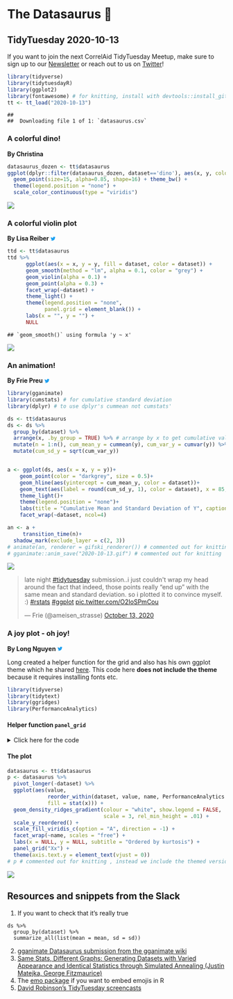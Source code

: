 The Datasaurus 🦖
================

## TidyTuesday 2020-10-13

If you want to join the next CorrelAid TidyTuesday Meetup, make sure to
sign up to our
[Newsletter](https://correlaid.us12.list-manage.com/subscribe?u=b294bf2834adf5d89bdd2dd5a&id=915f3f3eff)
or reach out to us on [Twitter](https://twitter.com/CorrelAid)\!

``` r
library(tidyverse)
library(tidytuesdayR)
library(ggplot2)
library(fontawesome) # for knitting, install with devtools::install_github("rstudio/fontawesome")
tt <- tt_load("2020-10-13")
```

    ## 
    ##  Downloading file 1 of 1: `datasaurus.csv`

### A colorful dino\!

**By Christina**

``` r
datasaurus_dozen <- tt$datasaurus
ggplot(dplyr::filter(datasaurus_dozen, dataset=='dino'), aes(x, y, colour=-x)) +
  geom_point(size=15, alpha=0.85, shape=16) + theme_bw() +
  theme(legend.position = "none") +
  scale_color_continuous(type = "viridis")
```

![](README_files/figure-gfm/christina-1.png)<!-- -->

### A colorful violin plot

**By Lisa Reiber**
[<svg style="height:0.8em;top:.04em;position:relative;fill:#1da1f2;" viewBox="0 0 512 512"><path d="M459.37 151.716c.325 4.548.325 9.097.325 13.645 0 138.72-105.583 298.558-298.558 298.558-59.452 0-114.68-17.219-161.137-47.106 8.447.974 16.568 1.299 25.34 1.299 49.055 0 94.213-16.568 130.274-44.832-46.132-.975-84.792-31.188-98.112-72.772 6.498.974 12.995 1.624 19.818 1.624 9.421 0 18.843-1.3 27.614-3.573-48.081-9.747-84.143-51.98-84.143-102.985v-1.299c13.969 7.797 30.214 12.67 47.431 13.319-28.264-18.843-46.781-51.005-46.781-87.391 0-19.492 5.197-37.36 14.294-52.954 51.655 63.675 129.3 105.258 216.365 109.807-1.624-7.797-2.599-15.918-2.599-24.04 0-57.828 46.782-104.934 104.934-104.934 30.213 0 57.502 12.67 76.67 33.137 23.715-4.548 46.456-13.32 66.599-25.34-7.798 24.366-24.366 44.833-46.132 57.827 21.117-2.273 41.584-8.122 60.426-16.243-14.292 20.791-32.161 39.308-52.628 54.253z"/></svg>](https://twitter.com/lisa_reiber)

``` r
ttd <- tt$datasaurus
ttd %>% 
      ggplot(aes(x = x, y = y, fill = dataset, color = dataset)) +
      geom_smooth(method = "lm", alpha = 0.1, color = "grey") +
      geom_violin(alpha = 0.1) +
      geom_point(alpha = 0.3) +
      facet_wrap(~dataset) +
      theme_light() +
      theme(legend.position = "none",
            panel.grid = element_blank()) +
      labs(x = "", y = "") +
      NULL
```

    ## `geom_smooth()` using formula 'y ~ x'

![](README_files/figure-gfm/lisa-1.png)<!-- -->

### An animation\!

**By Frie Preu**
[<svg style="height:0.8em;top:.04em;position:relative;fill:#1da1f2;" viewBox="0 0 512 512"><path d="M459.37 151.716c.325 4.548.325 9.097.325 13.645 0 138.72-105.583 298.558-298.558 298.558-59.452 0-114.68-17.219-161.137-47.106 8.447.974 16.568 1.299 25.34 1.299 49.055 0 94.213-16.568 130.274-44.832-46.132-.975-84.792-31.188-98.112-72.772 6.498.974 12.995 1.624 19.818 1.624 9.421 0 18.843-1.3 27.614-3.573-48.081-9.747-84.143-51.98-84.143-102.985v-1.299c13.969 7.797 30.214 12.67 47.431 13.319-28.264-18.843-46.781-51.005-46.781-87.391 0-19.492 5.197-37.36 14.294-52.954 51.655 63.675 129.3 105.258 216.365 109.807-1.624-7.797-2.599-15.918-2.599-24.04 0-57.828 46.782-104.934 104.934-104.934 30.213 0 57.502 12.67 76.67 33.137 23.715-4.548 46.456-13.32 66.599-25.34-7.798 24.366-24.366 44.833-46.132 57.827 21.117-2.273 41.584-8.122 60.426-16.243-14.292 20.791-32.161 39.308-52.628 54.253z"/></svg>](https://twitter.com/ameisen_strasse)

``` r
library(gganimate)
library(cumstats) # for cumulative standard deviation
library(dplyr) # to use dplyr's cummean not cumstats'
```

``` r
ds <- tt$datasaurus
ds <- ds %>% 
  group_by(dataset) %>% 
  arrange(x, .by_group = TRUE) %>% # arrange by x to get cumulative values that we use for the animation
  mutate(n = 1:n(), cum_mean_y = cummean(y), cum_var_y = cumvar(y)) %>% 
  mutate(cum_sd_y = sqrt(cum_var_y))


a <- ggplot(ds, aes(x = x, y = y))+
    geom_point(color = "darkgrey", size = 0.5)+
    geom_hline(aes(yintercept = cum_mean_y, color = dataset))+
    geom_text(aes(label = round(cum_sd_y, 1), color = dataset), x = 85, y = 10, size = 3)+
    theme_light()+
    theme(legend.position = "none")+
    labs(title = "Cumulative Mean and Standard Deviation of Y", caption = "Standard deviation in the bottom right corner of each plot.")+
    facet_wrap(~dataset, ncol=4)

an <- a +
     transition_time(n)+
  shadow_mark(exclude_layer = c(2, 3))
# animate(an, renderer = gifski_renderer()) # commented out for knitting
# gganimate::anim_save("2020-10-13.gif") # commented out for knitting 
```

![](2020-10-13.gif)

<blockquote class="twitter-tweet">

<p lang="en" dir="ltr">

late night
<a href="https://twitter.com/hashtag/tidytuesday?src=hash&amp;ref_src=twsrc%5Etfw">\#tidytuesday</a>
submission..i just couldn't wrap my head around the fact that indeed,
those points really “end up” with the same mean and standard deviation.
so i plotted it to convince myself. :)
<a href="https://twitter.com/hashtag/rstats?src=hash&amp;ref_src=twsrc%5Etfw">\#rstats</a>
<a href="https://twitter.com/hashtag/ggplot?src=hash&amp;ref_src=twsrc%5Etfw">\#ggplot</a>
<a href="https://t.co/O2IoSPmCou">pic.twitter.com/O2IoSPmCou</a>

</p>

— Frie (@ameisen\_strasse)
<a href="https://twitter.com/ameisen_strasse/status/1316133566972125186?ref_src=twsrc%5Etfw">October
13, 2020</a>

</blockquote>

<script async src="https://platform.twitter.com/widgets.js" charset="utf-8"></script>

### A joy plot - oh joy\!

**By Long Nguyen**
[<svg style="height:0.8em;top:.04em;position:relative;fill:#1da1f2;" viewBox="0 0 512 512"><path d="M459.37 151.716c.325 4.548.325 9.097.325 13.645 0 138.72-105.583 298.558-298.558 298.558-59.452 0-114.68-17.219-161.137-47.106 8.447.974 16.568 1.299 25.34 1.299 49.055 0 94.213-16.568 130.274-44.832-46.132-.975-84.792-31.188-98.112-72.772 6.498.974 12.995 1.624 19.818 1.624 9.421 0 18.843-1.3 27.614-3.573-48.081-9.747-84.143-51.98-84.143-102.985v-1.299c13.969 7.797 30.214 12.67 47.431 13.319-28.264-18.843-46.781-51.005-46.781-87.391 0-19.492 5.197-37.36 14.294-52.954 51.655 63.675 129.3 105.258 216.365 109.807-1.624-7.797-2.599-15.918-2.599-24.04 0-57.828 46.782-104.934 104.934-104.934 30.213 0 57.502 12.67 76.67 33.137 23.715-4.548 46.456-13.32 66.599-25.34-7.798 24.366-24.366 44.833-46.132 57.827 21.117-2.273 41.584-8.122 60.426-16.243-14.292 20.791-32.161 39.308-52.628 54.253z"/></svg>](https://twitter.com/long39ng)

Long created a helper function for the grid and also has his own ggplot
theme which he shared
[here](https://gist.github.com/long39ng/cb2a438940c5d2d732da3cbf308f7f9a).
This code here **does not include the theme** because it requires
installing fonts etc.

``` r
library(tidyverse)
library(tidytext)
library(ggridges)
library(PerformanceAnalytics)
```

#### Helper function `panel_grid`

<details>

<summary>Click here for the code</summary>

<p>

``` r
panel_grid <- function(grid = "XY", on_top = FALSE) {
  ret <- theme(panel.ontop = on_top)
  if (grid == TRUE || is.character(grid)) {
    if (on_top == TRUE)
      grid_col <- "#ffffff"
    else
      grid_col <- "#cccccc"
    ret <- ret + theme(panel.grid = element_line(colour = grid_col,
                                                 size = .2))
    ret <- ret + theme(panel.grid.major = element_line(colour = grid_col,
                                                       size = .2))
    ret <- ret + theme(panel.grid.major.x = element_line(colour = grid_col,
                                                         size = .2))
    ret <- ret + theme(panel.grid.major.y = element_line(colour = grid_col,
                                                         size = .2))
    ret <- ret + theme(panel.grid.minor = element_line(colour = grid_col,
                                                       size = .2))
    ret <- ret + theme(panel.grid.minor.x = element_line(colour = grid_col,
                                                         size = .2))
    ret <- ret + theme(panel.grid.minor.y = element_line(colour = grid_col,
                                                         size = .2))
    if (is.character(grid)) {
      if (!grepl("X", grid))
        ret <- ret + theme(panel.grid.major.x = element_blank())
      if (!grepl("Y", grid))
        ret <- ret + theme(panel.grid.major.y = element_blank())
      if (!grepl("x", grid))
        ret <- ret + theme(panel.grid.minor.x = element_blank())
      if (!grepl("y", grid))
        ret <- ret + theme(panel.grid.minor.y = element_blank())
      if (grid != "ticks") {
        ret <- ret + theme(axis.ticks = element_blank())
        ret <- ret + theme(axis.ticks.x = element_blank())
        ret <- ret + theme(axis.ticks.y = element_blank())
      } else {
        ret <- ret + theme(axis.ticks = element_line(size = .2))
        ret <- ret + theme(axis.ticks.x = element_line(size = .2))
        ret <- ret + theme(axis.ticks.y = element_line(size = .2))
        ret <- ret + theme(axis.ticks.length = grid::unit(4, "pt"))
      }
    }
  } else {
    ret <- theme(panel.ontop = FALSE)
    ret <- ret + theme(panel.grid = element_blank())
    ret <- ret + theme(panel.grid.major = element_blank())
    ret <- ret + theme(panel.grid.major.x = element_blank())
    ret <- ret + theme(panel.grid.major.y = element_blank())
    ret <- ret + theme(panel.grid.minor = element_blank())
    ret <- ret + theme(panel.grid.minor.x = element_blank())
    ret <- ret + theme(panel.grid.minor.y = element_blank())
  }
  ret
}
```

</p>

</details>

#### The plot

``` r
datasaurus <- tt$datasaurus
p <- datasaurus %>% 
  pivot_longer(-dataset) %>% 
  ggplot(aes(value,
             reorder_within(dataset, value, name, PerformanceAnalytics::kurtosis),
             fill = stat(x))) +
  geom_density_ridges_gradient(colour = "white", show.legend = FALSE,
                               scale = 3, rel_min_height = .01) +
  scale_y_reordered() +
  scale_fill_viridis_c(option = "A", direction = -1) +
  facet_wrap(~name, scales = "free") +
  labs(x = NULL, y = NULL, subtitle = "Ordered by kurtosis") +
  panel_grid("Xx") +
  theme(axis.text.y = element_text(vjust = 0))
# p # commented out for knitting , instead we include the themed version. see the gist for the theme
```

![](long.png)

## Resources and snippets from the Slack

1.  If you want to check that it’s really true

<!-- end list -->

    ds %>% 
      group_by(dataset) %>% 
      summarize_all(list(mean = mean, sd = sd)) 

2.  [gganimate Datasaurus submission from the gganimate
    wiki](https://github.com/thomasp85/gganimate/wiki/The-Datasaurus-Dozen)
3.  [Same Stats, Different Graphs: Generating Datasets with Varied
    Appearance and Identical Statistics through Simulated Annealing
    (Justin Matejka, George
    Fitzmaurice)](https://www.autodesk.com/research/publications/same-stats-different-graphs)
4.  The [emo package](https://github.com/hadley/emo) if you want to
    embed emojis in R
5.  [David Robinson’s TidyTuesday
    screencasts](https://www.youtube.com/user/safe4democracy/featured)
